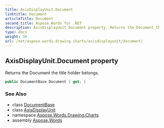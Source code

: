 ```yaml
---
title: AxisDisplayUnit.Document
linktitle: Document
articleTitle: Document
second_title: Aspose.Words for .NET
description: AxisDisplayUnit Document property. Returns the Document the title holder belongs in C#.
type: docs
weight: 30
url: /net/aspose.words.drawing.charts/axisdisplayunit/document/
---
```

## AxisDisplayUnit.Document property

Returns the Document the title holder belongs.

```csharp
public DocumentBase Document { get; }
```

### See Also

* class [DocumentBase](../../../aspose.words/documentbase/)
* class [AxisDisplayUnit](../)
* namespace [Aspose.Words.Drawing.Charts](../../../aspose.words.drawing.charts/)
* assembly [Aspose.Words](../../../)
